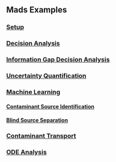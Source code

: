 ## Mads Examples

### [Setup](setup/index.html)

### [Decision Analysis](bigdt/source_termination/index.html)

### [Information Gap Decision Analysis](infogap/index.html)

### [Uncertainty Quantification](bayesian_sampling/index.html)

### [Machine Learning](machine_learning/index.html)

#### [Contaminant Source Identification](contaminant_source_identification/index.html)

#### [Blind Source Separation](blind_source_separation/index.html)

### [Contaminant Transport](contamination/index.html)

### [ODE Analysis](ode/index.html)


